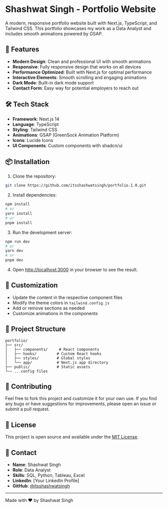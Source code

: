 # Shashwat Singh - Portfolio Website

A modern, responsive portfolio website built with Next.js, TypeScript, and Tailwind CSS. This portfolio showcases my work as a Data Analyst and includes smooth animations powered by GSAP.

## 🚀 Features

- **Modern Design**: Clean and professional UI with smooth animations
- **Responsive**: Fully responsive design that works on all devices
- **Performance Optimized**: Built with Next.js for optimal performance
- **Interactive Elements**: Smooth scrolling and engaging animations
- **Dark Mode**: Built-in dark mode support
- **Contact Form**: Easy way for potential employers to reach out

## 🛠️ Tech Stack

- **Framework**: Next.js 14
- **Language**: TypeScript
- **Styling**: Tailwind CSS
- **Animations**: GSAP (GreenSock Animation Platform)
- **Icons**: Lucide Icons
- **UI Components**: Custom components with shadcn/ui

## 📦 Installation

1. Clone the repository:
```bash
git clone https://github.com/itsshashwatsingh/portfolio.1.0.git
```

2. Install dependencies:
```bash
npm install
# or
yarn install
# or
pnpm install
```

3. Run the development server:
```bash
npm run dev
# or
yarn dev
# or
pnpm dev
```

4. Open [http://localhost:3000](http://localhost:3000) in your browser to see the result.

## 🎨 Customization

- Update the content in the respective component files
- Modify the theme colors in `tailwind.config.js`
- Add or remove sections as needed
- Customize animations in the components

## 📝 Project Structure

```
portfolio/
├── src/
│   ├── components/     # React components
│   ├── hooks/         # Custom React hooks
│   ├── styles/        # Global styles
│   └── app/           # Next.js app directory
├── public/            # Static assets
└── ...config files
```

## 🤝 Contributing

Feel free to fork this project and customize it for your own use. If you find any bugs or have suggestions for improvements, please open an issue or submit a pull request.

## 📄 License

This project is open source and available under the [MIT License](LICENSE).

## 👤 Contact

- **Name**: Shashwat Singh
- **Role**: Data Analyst
- **Skills**: SQL, Python, Tableau, Excel
- **LinkedIn**: [Your LinkedIn Profile]
- **GitHub**: [@itsshashwatsingh](https://github.com/itsshashwatsingh)

---

Made with ❤️ by Shashwat Singh 